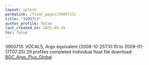 ```yaml
---
layout: splash
permalink: /float_pages/3900713/
title: "3900713"
author_profile: false
last_created_on: 2025-09-26
toc: false
---
```

 
3900713: VOCALS, Argo equivalent (2008-10-25T10:10 to 2009-01-17T07:25)
29 profiles completed
Individual float file download: [BGC_Argo_Plus_Global](https://ftp.soest.hawaii.edu/bgc_argo_plus/Individual_Floats/outliers_removed/3900713_Sprof_processed.nc)
